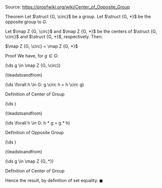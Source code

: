 # 

Source: https://proofwiki.org/wiki/Center_of_Opposite_Group

Theorem
Let $\struct {G, \circ}$ be a group.
Let $\struct {G, *}$ be the opposite group to $G$.

Let $\map Z {G, \circ}$ and $\map Z {G, *}$ be the centers of $\struct {G, \circ}$ and $\struct {G, *}$, respectively.
Then:

$\map Z {G, \circ} = \map Z {G, *}$


Proof
We have, for $g \in G$:














\(\ds g \in \map Z {G, \circ}\)

\(\leadstoandfrom\)







\(\ds \forall h \in G: g \circ h = h \circ g\)





Definition of Center of Group














\(\ds \)

\(\leadstoandfrom\)







\(\ds \forall h \in G: h * g = g * h\)





Definition of Opposite Group














\(\ds \)

\(\leadstoandfrom\)







\(\ds g \in \map Z {G, *}\)





Definition of Center of Group




Hence the result, by definition of set equality.
$\blacksquare$






